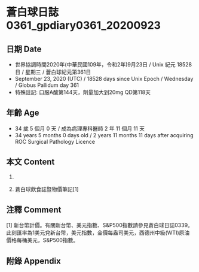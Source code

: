[_metadata_:encoding]: - "utf-8"
[_metadata_:language]: - "zh-Hant-TW"
[_metadata_:fileformat]: - "markdown"
[_metadata_:MIME_type]: - "text/plain"
[_metadata_:markdown_version]: - "commonmark version 0.29"
[_metadata_:markdown_spec]: - "https://spec.commonmark.org/0.29/"

# 蒼白球日誌0361_gpdiary0361_20200923 #

## 日期 Date ##

* 世界協調時間2020年(中華民國109年，令和2年)9月23日 / Unix 紀元 18528 日 / 星期三 / 蒼白球紀元第361日
* September 23, 2020 (UTC) / 18528 days since Unix Epoch / Wednesday / Globus Pallidum day 361
* 特殊註記: 口服A酸第144天，劑量加大到20mg QD第118天

## 年齡 Age ##

* 34 歲 5 個月 0 天 / 成為病理專科醫師 2 年 11 個月 11 天
* 34 years 5 months 0 days old / 2 years 11 months 11 days after acquiring ROC Surgical Pathology Licence

## 本文 Content ##

1. 

    
2. 蒼白球飲食誌暨物價筆記[1]

    

## 注釋 Comment ##

[1] 新台幣計價。有關新台幣、美元指數、S&P500指數請參見蒼白球日誌0339。此刻匯率為1美元兌新台幣，美元指數，金價每盎司美元，西德州中級(WTI)原油價格每桶美元，S&P500指數。



## 附錄 Appendix ##

